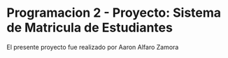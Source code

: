 # Programacion 2 - Proyecto: Sistema de Matricula de Estudiantes
El presente proyecto fue realizado por Aaron Alfaro Zamora
